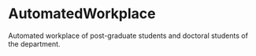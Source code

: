 # AutomatedWorkplace
Automated workplace of post-graduate students and doctoral students of the department.
